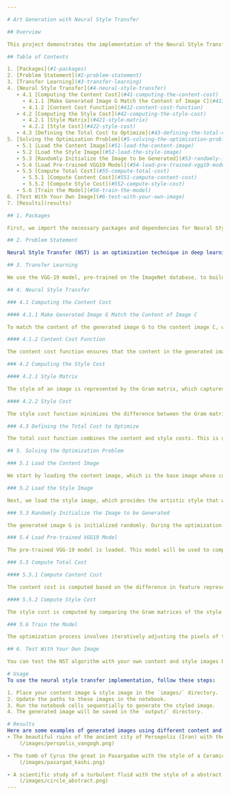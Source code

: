 ```yaml
---

# Art Generation with Neural Style Transfer

## Overview

This project demonstrates the implementation of the Neural Style Transfer (NST) algorithm, which merges the content of one image with the style of another to create a novel artistic image. The algorithm, created by Gatys et al. (2015), utilizes a pre-trained convolutional network (VGG-19) to achieve this transfer. The project covers the complete process, from setting up the environment to generating the final stylized image.

## Table of Contents

1. [Packages](#1-packages)
2. [Problem Statement](#2-problem-statement)
3. [Transfer Learning](#3-transfer-learning)
4. [Neural Style Transfer](#4-neural-style-transfer)
   - 4.1 [Computing the Content Cost](#41-computing-the-content-cost)
     - 4.1.1 [Make Generated Image G Match the Content of Image C](#411-make-generated-image-g-match-the-content-of-image-c)
     - 4.1.2 [Content Cost Function](#412-content-cost-function)
   - 4.2 [Computing the Style Cost](#42-computing-the-style-cost)
     - 4.2.1 [Style Matrix](#421-style-matrix)
     - 4.2.2 [Style Cost](#422-style-cost)
   - 4.3 [Defining the Total Cost to Optimize](#43-defining-the-total-cost-to-optimize)
5. [Solving the Optimization Problem](#5-solving-the-optimization-problem)
   - 5.1 [Load the Content Image](#51-load-the-content-image)
   - 5.2 [Load the Style Image](#52-load-the-style-image)
   - 5.3 [Randomly Initialize the Image to be Generated](#53-randomly-initialize-the-image-to-be-generated)
   - 5.4 [Load Pre-trained VGG19 Model](#54-load-pre-trained-vgg19-model)
   - 5.5 [Compute Total Cost](#55-compute-total-cost)
     - 5.5.1 [Compute Content Cost](#551-compute-content-cost)
     - 5.5.2 [Compute Style Cost](#552-compute-style-cost)
   - 5.6 [Train the Model](#56-train-the-model)
6. [Test With Your Own Image](#6-test-with-your-own-image)
7. [Results](results)

## 1. Packages

First, we import the necessary packages and dependencies for Neural Style Transfer. These include libraries for image processing, numerical computations, and deep learning.

## 2. Problem Statement

Neural Style Transfer (NST) is an optimization technique in deep learning that combines two images: a content image (C) and a style image (S) to create a generated image (G) that merges the content of C with the style of S.

## 3. Transfer Learning

We use the VGG-19 model, pre-trained on the ImageNet database, to build the NST algorithm. This model is used to extract features from the content and style images. Transfer learning leverages the pre-trained model's ability to capture intricate features, saving time and computational resources.

## 4. Neural Style Transfer

### 4.1 Computing the Content Cost

#### 4.1.1 Make Generated Image G Match the Content of Image C

To match the content of the generated image G to the content image C, we choose a middle activation layer of the VGG network. This layer captures both low-level features (like edges) and high-level features (like shapes).

#### 4.1.2 Content Cost Function

The content cost function ensures that the content in the generated image G closely matches the content of image C. It does this by minimizing the difference between the feature representations of G and C in the chosen layer.

### 4.2 Computing the Style Cost

#### 4.2.1 Style Matrix

The style of an image is represented by the Gram matrix, which captures the correlations between different filter responses. This matrix helps in understanding the texture and patterns of the style image.

#### 4.2.2 Style Cost

The style cost function minimizes the difference between the Gram matrix of the style image S and the Gram matrix of the generated image G. This ensures that G captures the stylistic patterns of S.

### 4.3 Defining the Total Cost to Optimize

The total cost function combines the content and style costs. This is done by weighting them with factors alpha and beta, respectively. The combined cost guides the optimization process to generate an image that balances both content and style.

## 5. Solving the Optimization Problem

### 5.1 Load the Content Image

We start by loading the content image, which is the base image whose content we want to preserve in the generated image.

### 5.2 Load the Style Image

Next, we load the style image, which provides the artistic style that we want to apply to the content image.

### 5.3 Randomly Initialize the Image to be Generated

The generated image G is initialized randomly. During the optimization process, this image will be adjusted to minimize the total cost function.

### 5.4 Load Pre-trained VGG19 Model

The pre-trained VGG-19 model is loaded. This model will be used to compute the feature representations needed for the content and style costs.

### 5.5 Compute Total Cost

#### 5.5.1 Compute Content Cost

The content cost is computed based on the difference in feature representations between the content image C and the generated image G in the chosen layer.

#### 5.5.2 Compute Style Cost

The style cost is computed by comparing the Gram matrices of the style image S and the generated image G across several layers.

### 5.6 Train the Model

The optimization process involves iteratively adjusting the pixels of the generated image G to minimize the total cost function. This is done using a gradient descent algorithm, where the gradients of the cost function with respect to the image pixels are used to update G.

## 6. Test With Your Own Image

You can test the NST algorithm with your own content and style images by replacing the default images in the code. This allows for customization and exploration of different artistic effects.

# Usage
To use the neural style transfer implementation, follow these steps:

1. Place your content image & style image in the `images/` directory.
2. Update the paths to these images in the notebook.
3. Run the notebook cells sequentially to generate the styled image.
4. The generated image will be saved in the `output/` directory.

# Results
Here are some examples of generated images using different content and style combinations:
- The beautiful ruins of the ancient city of Persepolis (Iran) with the style of Van Gogh (The Starry Night)
    (/images/perspolis_vangogh.png)

- The tomb of Cyrus the great in Pasargadae with the style of a Ceramic Kashi from Ispahan.
    (/images/pasargad_kashi.png)

- A scientific study of a turbulent fluid with the style of a abstract blue fluid painting.
    (/images/circle_abstract.png)
---
```

